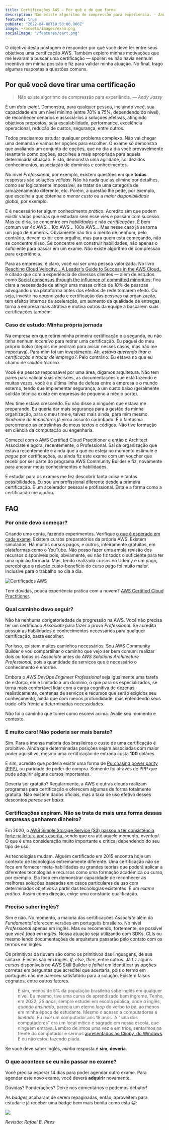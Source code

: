 ```yaml
---
title: Certificações AWS — Por quê e de que forma
description: Não existe algoritmo de compressão para experiência. — Andy Jassy
featured: true
pubDate: "2022-04-08T10:50:00.000Z"
image: ~/assets/images/exam.png
socialImage: "/features/cert.png"
---
```


O objetivo desta postagem é responder por quê você deve ter entre seus objetivos uma certificação AWS. Também exploro minhas motivações que me levaram a buscar uma certificação — spoiler: eu não havia nenhum incentivo em minha posição e fiz para validar minha atuação. No final, trago algumas respostas a questões comuns.

## Por quê você deve tirar uma certificação

> Não existe algoritmo de compressão para experiência. — _Andy Jassy_

É um _data-point_. Demonstra, para qualquer pessoa, incluindo você, sua capacidade em um nível mínimo (entre 70% a 75%, dependendo do nível), de reconhecer cenários e associá-los a soluções efetivas, atingindo objetivos propostos, seja escalabilidade, performance, excelência operacional, redução de custos, segurança, entre outros.

Todos precisamos estudar qualquer problema complexo. Não vai chegar uma demanda e vamos ter opções para escolher. O exame só demonstra que avaliando um conjunto de opções, que no dia a dia você provavelmente levantaria como opções, escolheu a mais apropriada para aquela determinada situação. E isto, demonstra uma agilidade, solidez dos conhecimentos, associação de domínios e conhecimentos.

No nível _Professional_, por exemplo, existem questões em que **todas** respostas são soluções _válidas_. Não há nada que as elimine por detalhes, como ser logicamente impossível, se tratar de uma categoria de armazenamento diferente, etc. Porém, a questão lhe pede, por exemplo, que escolha a que obtenha o _menor custo_ ou a _maior disponibilidade global_, por exemplo.

E é necessário ter algum conhecimento _prático_. Acredito sim que podem existir várias pessoas que estudam sem esse viés e passam com sucesso. Mas eu diria, se concentre em _habilidades_ e não _certificações_. É bem comum ver 4x AWS... 10x AWS... 100x AWS... Mas nesse caso já se torna um jogo de números. Obviamente não tiro o mérito de nenhum, pelo contrário, devem exibir com orgulho, mas para quem está começando, não se concentre nisso. Se concentre em construir habilidades, não apenas o suficiente para passar em um exame. Não existe algoritmo de compressão para experiência.

Para as empresas, é claro, você vai ser uma pessoa valorizada. No livro [Reaching Cloud Velocity: _ A Leader's Guide to Success in the AWS Cloud_](https://amzn.to/3reoXev) é citado que com a experiência de diversos clientes — além de estudos como [Social consensus through the influence of committed minorities](https://arxiv.org/abs/1102.3931); fica clara a necessidade de atingir uma massa crítica de _10%_ de pessoas advogando uma plataforma antes dos efeitos de rede tomarem efeito. Ou seja, investir no aprendizado e certificação das pessoas na organização, tem efeitos internos de aceleração, um aumento da qualidade de entregas, torna a empresa mais atrativa e motiva outros da equipe a buscarem suas certificações também.

### Caso de estudo: Minha própria jornada

Na empresa em que retirei minha primeira certificação e a segunda, eu não tinha nenhum _incentivo_ para retirar uma certificação. Eu paguei do meu próprio bolso (depois me pediram para avisar nesses casos, mas não me importava). Para mim foi um _investimento_. _Ah, estava querendo tirar a certificação e trocar de emprego?_. Pelo contrário. Eu estava no que eu chamo de _solidão técnica_. 

Você é a pessoa responsável por uma área, digamos arquitetura. Não tem pares para validar suas decisões, as documentações que está fazendo e muitas vezes, você é a última linha de defesa entre a empresa e o mundo externo, tendo que implementar segurança, a um custo baixo (geralmente solidão técnica existe em empresas de pequeno a médio porte). 

Meu time estava crescendo. Eu não disse a ninguém que estava me preparando. Eu queria dar mais segurança para a gestão da minha organização, para o meu time e, talvez mais ainda, para mim mesmo. _Síndrome de impostores_ já virou assunto carimbado. É o fantasma percorrendo as entrelinhas de meus textos e códigos. Não tive formação em ciência da computação ou engenharia.

Comecei com o AWS Certified Cloud Practitioner e então o Architect Associate e agora, recentemente, o Professional. Saí da organização que estava recentemente e ainda que a que eu esteja no momento estimule e _pague_ por certificações, eu ainda fiz este exame com um voucher que recebi por ser parte do programa AWS Community Builder e fiz, novamente para ancorar meus conhecimentos e habilidades.

E estudar para os exames me fez descobrir tanta coisa e tantas possibilidades. Eu sou um profissional diferente desde a primeira certificação. É um acelerador pessoal e profissional. Esta é a forma como a certificação me ajudou. 

## FAQ

### Por onde devo começar?

Criando uma conta, fazendo experimentos. Verifique [o que é esperado em cada exame](https://aws.amazon.com/pt/certification/). Existem cursos preparatórios da própria AWS. Existem simulados. Há muitos cursos pagos, e outros, inteiramente gratuitos, em plataformas como o YouTube. Não posso fazer uma ampla revisão dos recursos disponíveis pois, obviamente, eu não fiz todos o suficiente para ter uma opinião formada. Mas, tendo realizado cursos no Udemy e um pago, percebi que a relação custo-benefício do curso pago foi muito maior. Inclusive para o trabalho no dia a dia.

![Certificados AWS](https://dev-to-uploads.s3.amazonaws.com/uploads/articles/2cdt29sye5eopay9qf44.png)

Tem dúvidas, pouca experiência prática com a nuvem? [AWS Certified Cloud Practitioner](https://aws.amazon.com/pt/certification/certified-cloud-practitioner/).

### Qual caminho devo seguir?

Não há nenhuma obrigatoriedade de progressão na AWS. Você não precisa ter um certificado _Associate_ para fazer a prova _Professional_. Se acredita possuir as habilidades e conhecimentos necessários para qualquer certificação, basta escolher. 

Por isso, existem muitos caminhos necessários. Sou AWS Community Builder e vou compartilhar o caminho que vejo ser bem comum: realizar dois ou todos os _Associate_ antes do _AWS Solutions Architecture Professional_, pois a quantidade de serviços que é necessário o conhecimento é enorme. 

Embora o _AWS DevOps Engineer Professional_ seja igualmente uma tarefa de esforço, ele é limitado a um domínio, o que para os especializados, se torna mais confortável lidar com a carga cognitiva de dezenas, realisticamente, centenas de serviços e recursos que serão exigidos seu conhecimento, ainda que com menos profundidade, mas entendendo seus trade-offs frente a determinadas necessidades. 

Não foi o caminho que tomei como escrevi acima. Avalie seu momento e contexto.

### É muito caro! Não poderia ser mais barato?

Sim. Para a imensa maioria dos brasileiros o custo de uma certificação é proibitivo. Ainda que determinadas posições sejam associadas com maior poder aquisitivo, mesmo uma certificação de entrada custa **100** doláres. 

E sim, acredito que poderia existir uma forma de [Purchasing power parity (PPP)](https://www.investopedia.com/updates/purchasing-power-parity-ppp/), ou paridade de poder de compra. Somente foi através de PPP que pude adquirir alguns cursos importantes.

Deveria ser gratuito? Regularmente, a AWS e outras clouds realizam programas para certificação e oferecem algumas de forma totalmente gratuita. Não existem dados oficiais, mas a taxa de uso efetivo desses descontos _parece ser baixa_.

### Certificações expiram. Não se trata de mais uma forma dessas empresas ganharem dinheiro?

Em 2020, o [AWS Simple Storage Service (S3) passou a ter consistência forte na leitura após escrita](https://aws.amazon.com/pt/blogs/aws/amazon-s3-update-strong-read-after-write-consistency/), sendo que era até aquele momento, _eventual_. O que é uma consideração muito importante e crítica, dependendo do seu tipo de uso. 

As tecnologias mudam. Alguém certificado em 2015 encontra hoje um contexto de tecnologias extremamente diferente. Uma certificação não se foca em fornecer meta-habilidades ou grandes teorias que poderá aplicar a diferentes tecnologias e recursos como uma formação acadêmica ou curso, por exemplo. Ela foca em demonstrar capacidade de reconhecer as melhores soluções baseadas em casos particulares de uso com determinados objetivos a partir das tecnologias existentes. É um _exame prático_. Assim como direção, exige uma constante qualificação.

### Preciso saber inglês?

Sim e não. No momento, a maioria das certificações _Associate_ além da _Fundamental_ oferecem versões em português brasileiro. No nível _Professional_ apenas em inglês. Mas eu recomendo, fortemente, se possível que _você faça em inglês_. Nossa atuação seja utilizando com SDKs, CLIs ou mesmo lendo documentações de arquitetura passarão pelo contato com os termos em inglês.

Os primitivos da nuvem são como os primitivos das linguagens, de sua sintaxe. E estes são em inglês, _if_, _else_, _then_, entre outros. Já fiz alguns cursos disponíveis no [AWS Skill Builder](https://explore.skillbuilder.aws/) e _falhei_ em identificar as opções corretas em perguntas que acreditei que acertaria, pois o termo em português não me pareceu satisfatório para a solução. Existem falsos cognatos, entre outros fatores.

> E sim, menos de 5% da população brasileira sabe inglês em qualquer nível. Eu mesmo, tive uma curva de aprendizado bem íngreme. Tenho, em 2022, _36 anos_, sempre estudei em escola pública, onde o inglês, _quando ensinado_, parecia um eterno _loop_ do verbo _to be_, ao menos em minha época de estudante. Mesmo o acesso a computadores é _limitado_. Eu _usei_ um computador aos 18 anos. A "sala dos computadores" era um local mítico e sagrado em nossa escola, que ninguém entrava. Lembro de irmos uma vez e em trios, sentarmos na frente do computador e sermos [apresentados ao Clippy, do Windows](https://en.wikipedia.org/wiki/Office_Assistant). E eu não estou fazendo piada.

Se você deve saber inglês, _minha_ resposta é **sim, deveria**.

### O que acontece se eu não passar no exame?

Você precisa esperar 14 dias para poder agendar outro exame. Para agendar este novo exame, você deverá **adquirir** novamente. 

Dúvidas? Ponderações? Deixe nos comentários e podemos debater!

As _badges_ acabaram de serem repaginadas, então, aproveitem para estudar e já receber uma badge bem mais bonita como esta 😀:

<a href="https://www.credly.com/badges/d01a5f09-39af-4848-91e4-fd93c379429b/public_url"><img src="https://images.credly.com/size/680x680/images/2d84e428-9078-49b6-a804-13c15383d0de/image.png" style="background-color:transparent !important" /></a>

_Revisão: Rafael B. Pires_